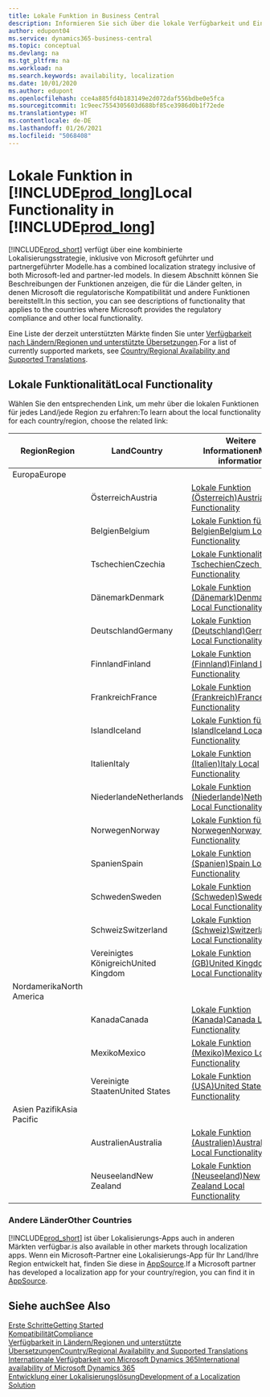 ```yaml
---
title: Lokale Funktion in Business Central
description: Informieren Sie sich über die lokale Verfügbarkeit und Einhaltung gesetzlicher Bestimmungen von Business Central in den Ländern, in denen Microsoft die lokalen Funktionen bereitstellt.
author: edupont04
ms.service: dynamics365-business-central
ms.topic: conceptual
ms.devlang: na
ms.tgt_pltfrm: na
ms.workload: na
ms.search.keywords: availability, localization
ms.date: 10/01/2020
ms.author: edupont
ms.openlocfilehash: cce4a885fd4b183149e2d072daf556bdbe0e5fca
ms.sourcegitcommit: 1c9eec7554305603d688bf85ce3986d0b1f72ede
ms.translationtype: HT
ms.contentlocale: de-DE
ms.lasthandoff: 01/26/2021
ms.locfileid: "5068408"
---
```

# <a name="local-functionality-in-prod_long"></a><span data-ttu-id="e8d60-103">Lokale Funktion in [!INCLUDE[prod_long](includes/prod_long.md)]</span><span class="sxs-lookup"><span data-stu-id="e8d60-103">Local Functionality in [!INCLUDE[prod_long](includes/prod_long.md)]</span></span>

[!INCLUDE[prod_short](includes/prod_short.md)] <span data-ttu-id="e8d60-104">verfügt über eine kombinierte Lokalisierungsstrategie, inklusive von Microsoft geführter und partnergeführter Modelle.</span><span class="sxs-lookup"><span data-stu-id="e8d60-104">has a combined localization strategy inclusive of both Microsoft-led and partner-led models.</span></span> <span data-ttu-id="e8d60-105">In diesem Abschnitt können Sie Beschreibungen der Funktionen anzeigen, die für die Länder gelten, in denen Microsoft die regulatorische Kompatibilität und andere Funktionen bereitstellt.</span><span class="sxs-lookup"><span data-stu-id="e8d60-105">In this section, you can see descriptions of functionality that applies to the countries where Microsoft provides the regulatory compliance and other local functionality.</span></span>  

<span data-ttu-id="e8d60-106">Eine Liste der derzeit unterstützten Märkte finden Sie unter [Verfügbarkeit nach Ländern/Regionen und unterstützte Übersetzungen](/dynamics365/business-central/dev-itpro/compliance/apptest-countries-and-translations?toc=/dynamics365/business-central/toc.json).</span><span class="sxs-lookup"><span data-stu-id="e8d60-106">For a list of currently supported markets, see [Country/Regional Availability and Supported Translations](/dynamics365/business-central/dev-itpro/compliance/apptest-countries-and-translations?toc=/dynamics365/business-central/toc.json).</span></span>  

## <a name="local-functionality"></a><span data-ttu-id="e8d60-107">Lokale Funktionalität</span><span class="sxs-lookup"><span data-stu-id="e8d60-107">Local Functionality</span></span>

<span data-ttu-id="e8d60-108">Wählen Sie den entsprechenden Link, um mehr über die lokalen Funktionen für jedes Land/jede Region zu erfahren:</span><span class="sxs-lookup"><span data-stu-id="e8d60-108">To learn about the local functionality for each country/region, choose the related link:</span></span>

| <span data-ttu-id="e8d60-109">Region</span><span class="sxs-lookup"><span data-stu-id="e8d60-109">Region</span></span> | <span data-ttu-id="e8d60-110">Land</span><span class="sxs-lookup"><span data-stu-id="e8d60-110">Country</span></span> | <span data-ttu-id="e8d60-111">Weitere Informationen</span><span class="sxs-lookup"><span data-stu-id="e8d60-111">More information</span></span> |
| --- | --- |--- |
| <span data-ttu-id="e8d60-112">Europa</span><span class="sxs-lookup"><span data-stu-id="e8d60-112">Europe</span></span> |  | |
|        | <span data-ttu-id="e8d60-113">Österreich</span><span class="sxs-lookup"><span data-stu-id="e8d60-113">Austria</span></span> | [<span data-ttu-id="e8d60-114">Lokale Funktion (Österreich)</span><span class="sxs-lookup"><span data-stu-id="e8d60-114">Austria Local Functionality</span></span>](localfunctionality/austria/austria-local-functionality.md) |
|        | <span data-ttu-id="e8d60-115">Belgien</span><span class="sxs-lookup"><span data-stu-id="e8d60-115">Belgium</span></span> | [<span data-ttu-id="e8d60-116">Lokale Funktion für Belgien</span><span class="sxs-lookup"><span data-stu-id="e8d60-116">Belgium Local Functionality</span></span>](localfunctionality/belgium/belgium-local-functionality.md) |
|        | <span data-ttu-id="e8d60-117">Tschechien</span><span class="sxs-lookup"><span data-stu-id="e8d60-117">Czechia</span></span> | [<span data-ttu-id="e8d60-118">Lokale Funktionalität für Tschechien</span><span class="sxs-lookup"><span data-stu-id="e8d60-118">Czech Local Functionality</span></span>](localfunctionality/czech/czech-local-functionality.md) |
|        | <span data-ttu-id="e8d60-119">Dänemark</span><span class="sxs-lookup"><span data-stu-id="e8d60-119">Denmark</span></span> | [<span data-ttu-id="e8d60-120">Lokale Funktion (Dänemark)</span><span class="sxs-lookup"><span data-stu-id="e8d60-120">Denmark Local Functionality</span></span>](localfunctionality/denmark/denmark-local-functionality.md) |
|        | <span data-ttu-id="e8d60-121">Deutschland</span><span class="sxs-lookup"><span data-stu-id="e8d60-121">Germany</span></span> | [<span data-ttu-id="e8d60-122">Lokale Funktion (Deutschland)</span><span class="sxs-lookup"><span data-stu-id="e8d60-122">Germany Local Functionality</span></span>](localfunctionality/germany/germany-local-functionality.md) |
|        | <span data-ttu-id="e8d60-123">Finnland</span><span class="sxs-lookup"><span data-stu-id="e8d60-123">Finland</span></span> | [<span data-ttu-id="e8d60-124">Lokale Funktion (Finnland)</span><span class="sxs-lookup"><span data-stu-id="e8d60-124">Finland Local Functionality</span></span>](localfunctionality/finland/finland-local-functionality.md) |
|        | <span data-ttu-id="e8d60-125">Frankreich</span><span class="sxs-lookup"><span data-stu-id="e8d60-125">France</span></span> | [<span data-ttu-id="e8d60-126">Lokale Funktion (Frankreich)</span><span class="sxs-lookup"><span data-stu-id="e8d60-126">France Local Functionality</span></span>](localfunctionality/france/france-local-functionality.md) |
|        | <span data-ttu-id="e8d60-127">Island</span><span class="sxs-lookup"><span data-stu-id="e8d60-127">Iceland</span></span> | [<span data-ttu-id="e8d60-128">Lokale Funktion für Island</span><span class="sxs-lookup"><span data-stu-id="e8d60-128">Iceland Local Functionality</span></span>](localfunctionality/iceland/iceland-local-functionality.md) |
|        | <span data-ttu-id="e8d60-129">Italien</span><span class="sxs-lookup"><span data-stu-id="e8d60-129">Italy</span></span> | [<span data-ttu-id="e8d60-130">Lokale Funktion (Italien)</span><span class="sxs-lookup"><span data-stu-id="e8d60-130">Italy Local Functionality</span></span>](localfunctionality/italy/italy-local-functionality.md) |
|        | <span data-ttu-id="e8d60-131">Niederlande</span><span class="sxs-lookup"><span data-stu-id="e8d60-131">Netherlands</span></span> | [<span data-ttu-id="e8d60-132">Lokale Funktion (Niederlande)</span><span class="sxs-lookup"><span data-stu-id="e8d60-132">Netherlands Local Functionality</span></span>](localfunctionality/netherlands/netherlands-local-functionality.md) |
|        | <span data-ttu-id="e8d60-133">Norwegen</span><span class="sxs-lookup"><span data-stu-id="e8d60-133">Norway</span></span> | [<span data-ttu-id="e8d60-134">Lokale Funktion für Norwegen</span><span class="sxs-lookup"><span data-stu-id="e8d60-134">Norway Local Functionality</span></span>](localfunctionality/norway/norway-local-functionality.md) |
|        | <span data-ttu-id="e8d60-135">Spanien</span><span class="sxs-lookup"><span data-stu-id="e8d60-135">Spain</span></span> | [<span data-ttu-id="e8d60-136">Lokale Funktion (Spanien)</span><span class="sxs-lookup"><span data-stu-id="e8d60-136">Spain Local Functionality</span></span>](localfunctionality/spain/spain-local-functionality.md) |
|        | <span data-ttu-id="e8d60-137">Schweden</span><span class="sxs-lookup"><span data-stu-id="e8d60-137">Sweden</span></span> | [<span data-ttu-id="e8d60-138">Lokale Funktion (Schweden)</span><span class="sxs-lookup"><span data-stu-id="e8d60-138">Sweden Local Functionality</span></span>](localfunctionality/sweden/sweden-local-functionality.md) |
|        | <span data-ttu-id="e8d60-139">Schweiz</span><span class="sxs-lookup"><span data-stu-id="e8d60-139">Switzerland</span></span> | [<span data-ttu-id="e8d60-140">Lokale Funktion (Schweiz)</span><span class="sxs-lookup"><span data-stu-id="e8d60-140">Switzerland Local Functionality</span></span>](localfunctionality/switzerland/switzerland-local-functionality.md) |
|        | <span data-ttu-id="e8d60-141">Vereinigtes Königreich</span><span class="sxs-lookup"><span data-stu-id="e8d60-141">United Kingdom</span></span> | [<span data-ttu-id="e8d60-142">Lokale Funktion (GB)</span><span class="sxs-lookup"><span data-stu-id="e8d60-142">United Kingdom Local Functionality</span></span>](localfunctionality/unitedkingdom/united-kingdom-local-functionality.md) |
| <span data-ttu-id="e8d60-143">Nordamerika</span><span class="sxs-lookup"><span data-stu-id="e8d60-143">North America</span></span> |       |  |
|        | <span data-ttu-id="e8d60-144">Kanada</span><span class="sxs-lookup"><span data-stu-id="e8d60-144">Canada</span></span>|[<span data-ttu-id="e8d60-145">Lokale Funktion (Kanada)</span><span class="sxs-lookup"><span data-stu-id="e8d60-145">Canada Local Functionality</span></span>](localfunctionality/canada/canada-local-functionality.md) |
|        | <span data-ttu-id="e8d60-146">Mexiko</span><span class="sxs-lookup"><span data-stu-id="e8d60-146">Mexico</span></span> | [<span data-ttu-id="e8d60-147">Lokale Funktion (Mexiko)</span><span class="sxs-lookup"><span data-stu-id="e8d60-147">Mexico Local Functionality</span></span>](localfunctionality/mexico/mexico-local-functionality.md) |
|        | <span data-ttu-id="e8d60-148">Vereinigte Staaten</span><span class="sxs-lookup"><span data-stu-id="e8d60-148">United States</span></span>|[<span data-ttu-id="e8d60-149">Lokale Funktion (USA)</span><span class="sxs-lookup"><span data-stu-id="e8d60-149">United States Local Functionality</span></span>](localfunctionality/unitedstates/united-states-local-functionality.md) |
| <span data-ttu-id="e8d60-150">Asien Pazifik</span><span class="sxs-lookup"><span data-stu-id="e8d60-150">Asia Pacific</span></span> |       |  |
|        | <span data-ttu-id="e8d60-151">Australien</span><span class="sxs-lookup"><span data-stu-id="e8d60-151">Australia</span></span> | [<span data-ttu-id="e8d60-152">Lokale Funktion (Australien)</span><span class="sxs-lookup"><span data-stu-id="e8d60-152">Australia Local Functionality</span></span>](localfunctionality/australia/australia-local-functionality.md) |
|        | <span data-ttu-id="e8d60-153">Neuseeland</span><span class="sxs-lookup"><span data-stu-id="e8d60-153">New Zealand</span></span> | [<span data-ttu-id="e8d60-154">Lokale Funktion (Neuseeland)</span><span class="sxs-lookup"><span data-stu-id="e8d60-154">New Zealand Local Functionality</span></span>](localfunctionality/newzealand/new-zealand-local-functionality.md) |

### <a name="other-countries"></a><span data-ttu-id="e8d60-155">Andere Länder</span><span class="sxs-lookup"><span data-stu-id="e8d60-155">Other Countries</span></span>

[!INCLUDE[prod_short](includes/prod_short.md)] <span data-ttu-id="e8d60-156">ist über Lokalisierungs-Apps auch in anderen Märkten verfügbar.</span><span class="sxs-lookup"><span data-stu-id="e8d60-156">is also available in other markets through localization apps.</span></span> <span data-ttu-id="e8d60-157">Wenn ein Microsoft-Partner eine Lokalisierungs-App für Ihr Land/Ihre Region entwickelt hat, finden Sie diese in [AppSource](https://go.microsoft.com/fwlink/?linkid=2081646).</span><span class="sxs-lookup"><span data-stu-id="e8d60-157">If a Microsoft partner has developed a localization app for your country/region, you can find it in [AppSource](https://go.microsoft.com/fwlink/?linkid=2081646).</span></span>

## <a name="see-also"></a><span data-ttu-id="e8d60-158">Siehe auch</span><span class="sxs-lookup"><span data-stu-id="e8d60-158">See Also</span></span>

[<span data-ttu-id="e8d60-159">Erste Schritte</span><span class="sxs-lookup"><span data-stu-id="e8d60-159">Getting Started</span></span>](product-get-started.md)  
[<span data-ttu-id="e8d60-160">Kompatibilität</span><span class="sxs-lookup"><span data-stu-id="e8d60-160">Compliance</span></span>](compliance/compliance-overview.md)  
[<span data-ttu-id="e8d60-161">Verfügbarkeit in Ländern/Regionen und unterstützte Übersetzungen</span><span class="sxs-lookup"><span data-stu-id="e8d60-161">Country/Regional Availability and Supported Translations</span></span>](/dynamics365/business-central/dev-itpro/compliance/apptest-countries-and-translations?toc=/dynamics365/business-central/toc.json)  
[<span data-ttu-id="e8d60-162">Internationale Verfügbarkeit von Microsoft Dynamics 365</span><span class="sxs-lookup"><span data-stu-id="e8d60-162">International availability of Microsoft Dynamics 365</span></span>](/dynamics365/get-started/availability)  
[<span data-ttu-id="e8d60-163">Entwicklung einer Lokalisierungslösung</span><span class="sxs-lookup"><span data-stu-id="e8d60-163">Development of a Localization Solution</span></span>](/dynamics365/business-central/dev-itpro/developer/readiness/readiness-develop-localization)  
